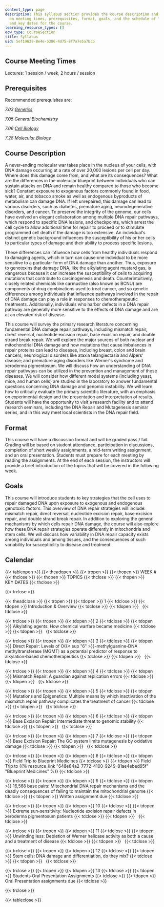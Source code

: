 ```yaml
---
content_type: page
description: This syllabus section provides the course description and information
  on meeting times, prerequisites, format, goals, and the schedule of lecture topics
  and key dates for the course.
learning_resource_types: []
ocw_type: CourseSection
title: Syllabus
uid: 5ef19639-8e4e-b386-4d75-8f7a7e5a7bcb
---
```


Course Meeting Times
--------------------

Lectures: 1 session / week, 2 hours / session

Prerequisites
-------------

Recommended prerequisites are:

_7.03_ [_Genetics_](/courses/7-03-genetics-fall-2004)

_7.05 General Biochemistry_

_7.06_ [_Cell Biology_](/courses/7-06-cell-biology-spring-2007)

_7.28_ [_Molecular Biology_](/courses/7-28-molecular-biology-spring-2005)

Course Description
------------------

A never-ending molecular war takes place in the nucleus of your cells, with DNA damage occurring at a rate of over 20,000 lesions per cell per day. Where does this damage come from, and what are its consequences? What are the differences in the molecular blueprint between individuals who can sustain attacks on DNA and remain healthy compared to those who become sick? Constant exposure to exogenous factors commonly found in food, water, air, and tobacco smoke as well as endogenous byproducts of metabolism can damage DNA. If left unrepaired, this damage can lead to various disorders, such as diabetes, premature aging, neurodegenerative disorders, and cancer. To preserve the integrity of the genome, our cells have evolved an elegant collaboration among multiple DNA repair pathways, which respond to specific DNA lesions, and checkpoints, which arrest the cell cycle to allow additional time for repair to proceed or to stimulate programmed cell death if the damage is too extensive. An individual's distinct genetic background influences the susceptibility of his or her cells to particular types of damage and their ability to process specific lesions.

These differences can influence how cells from healthy individuals respond to damaging agents, which in turn can cause one individual to be more sensitive to a particular form of DNA damage than another. Thus, exposure to genotoxins that damage DNA, like the alkylating agent mustard gas, is dangerous because it can increase the susceptibility of cells to acquiring mutations that contribute to carcinogenesis and death. Counterintuitively, closely related chemicals like carmustine (also known as BCNU) are components of drug combinations used to treat cancer, and so genetic differences among individuals that influence pathways involved in the repair of DNA damage can play a role in responses to chemotherapeutic treatments. Additionally, individuals who harbor defects in a DNA repair pathway are generally more sensitive to the effects of DNA damage and are at an elevated risk of disease.

This course will survey the primary research literature concerning fundamental DNA damage repair pathways, including mismatch repair, direct reversal, nucleotide excision repair, base excision repair, and double strand break repair. We will explore the major sources of both nuclear and mitochondrial DNA damage and how mutations that cause imbalances in repair proteins can lead to diseases, including breast, colon and brain cancers; neurological disorders like ataxia telangiectasia and Alpers' disease; and premature aging disorders like Werner's syndrome and xeroderma pigmentosum. We will discuss how an understanding of DNA repair pathways can be utilized in the prevention and management of these diseases. We will consider how different model systems (including yeast, mice, and human cells) are studied in the laboratory to answer fundamental questions concerning DNA damage and genomic instability. We will learn how to critically evaluate the primary scientific literature, with an emphasis on experimental design and the presentation and interpretation of results. Students will have the opportunity to visit a research facility and to attend research seminars, including the DNA Repair and Mutagenesis seminar series, and in this way meet local scientists in the DNA repair field.

Format
------

This course will have a discussion format and will be graded pass / fail. Grading will be based on student attendance, participation in discussions, completion of short weekly assignments, a mid-term writing assignment, and an oral presentation. Students must prepare for each meeting by reading the assignments. At the end of each session, the instructors will provide a brief introduction of the topics that will be covered in the following week.

Goals
-----

This course will introduce students to key strategies that the cell uses to repair damaged DNA upon exposure to exogenous and endogenous genotoxic factors. This overview of DNA repair strategies will include: mismatch repair, direct reversal, nucleotide excision repair, base excision repair, and double strand break repair. In addition to exploring the general mechanisms by which cells repair DNA damage, the course will also explore how these DNA repair strategies operate differently in mitochondria and stem cells. We will discuss how variability in DNA repair capacity exists among individuals and among tissues, and the consequences of such variability for susceptibility to disease and treatment.

Calendar
--------

{{< tableopen >}}
{{< theadopen >}}
{{< tropen >}}
{{< thopen >}}
WEEK #
{{< thclose >}}
{{< thopen >}}
TOPICS
{{< thclose >}}
{{< thopen >}}
KEY DATES
{{< thclose >}}

{{< trclose >}}

{{< theadclose >}}
{{< tropen >}}
{{< tdopen >}}
1
{{< tdclose >}}
{{< tdopen >}}
Introduction & Overview
{{< tdclose >}}
{{< tdopen >}}
 
{{< tdclose >}}

{{< trclose >}}
{{< tropen >}}
{{< tdopen >}}
2
{{< tdclose >}}
{{< tdopen >}}
Alkylating agents: How chemical warfare became medicine
{{< tdclose >}}
{{< tdopen >}}
 
{{< tdclose >}}

{{< trclose >}}
{{< tropen >}}
{{< tdopen >}}
3
{{< tdclose >}}
{{< tdopen >}}
Direct Repair: Levels of O{{< sup "6" >}}\-methylguanine-DNA methyltransferase (MGMT) as a potential predictor of response to alkylation-based chemotherapeutics
{{< tdclose >}}
{{< tdopen >}}
 
{{< tdclose >}}

{{< trclose >}}
{{< tropen >}}
{{< tdopen >}}
4
{{< tdclose >}}
{{< tdopen >}}
Mismatch Repair: A guardian against replication errors
{{< tdclose >}}
{{< tdopen >}}
 
{{< tdclose >}}

{{< trclose >}}
{{< tropen >}}
{{< tdopen >}}
5
{{< tdclose >}}
{{< tdopen >}}
Mutations and Epigenetics: Multiple means by which inactivation of the mismatch repair pathway complicates the treatment of cancer
{{< tdclose >}}
{{< tdopen >}}
 
{{< tdclose >}}

{{< trclose >}}
{{< tropen >}}
{{< tdopen >}}
6
{{< tdclose >}}
{{< tdopen >}}
Base Excision Repair: Intermediate threat to genomic stability
{{< tdclose >}}
{{< tdopen >}}
 
{{< tdclose >}}

{{< trclose >}}
{{< tropen >}}
{{< tdopen >}}
7
{{< tdclose >}}
{{< tdopen >}}
Base Excision Repair: The GO system limits mutagenesis by oxidative damage
{{< tdclose >}}
{{< tdopen >}}
 
{{< tdclose >}}

{{< trclose >}}
{{< tropen >}}
{{< tdopen >}}
8
{{< tdclose >}}
{{< tdopen >}}
Field Trip to Blueprint Medicines
{{< tdclose >}}
{{< tdopen >}}
Field Trip to {{% resource_link "648e84a2-7772-4100-9249-81ae4ebed95f" "Blueprint Medicines" %}}
{{< tdclose >}}

{{< trclose >}}
{{< tropen >}}
{{< tdopen >}}
9
{{< tdclose >}}
{{< tdopen >}}
16,568 base pairs: Mitochondrial DNA repair mechanisms and the deadly consequences of failing to maintain the mitochondrial genome
{{< tdclose >}}
{{< tdopen >}}
Written assignment due
{{< tdclose >}}

{{< trclose >}}
{{< tropen >}}
{{< tdopen >}}
10
{{< tdclose >}}
{{< tdopen >}}
Extreme sun-sensitivity: Nucleotide excision repair defects in xeroderma pigmentosum patients
{{< tdclose >}}
{{< tdopen >}}
 
{{< tdclose >}}

{{< trclose >}}
{{< tropen >}}
{{< tdopen >}}
11
{{< tdclose >}}
{{< tdopen >}}
Unwinding less: Depletion of Werner helicase activity as both a cause and a treatment of disease
{{< tdclose >}}
{{< tdopen >}}
 
{{< tdclose >}}

{{< trclose >}}
{{< tropen >}}
{{< tdopen >}}
12
{{< tdclose >}}
{{< tdopen >}}
Stem cells: DNA damage and differentiation, do they mix?
{{< tdclose >}}
{{< tdopen >}}
 
{{< tdclose >}}

{{< trclose >}}
{{< tropen >}}
{{< tdopen >}}
13
{{< tdclose >}}
{{< tdopen >}}
Students Oral Presentation Assignments
{{< tdclose >}}
{{< tdopen >}}
Oral Presentation assignments due
{{< tdclose >}}

{{< trclose >}}

{{< tableclose >}}